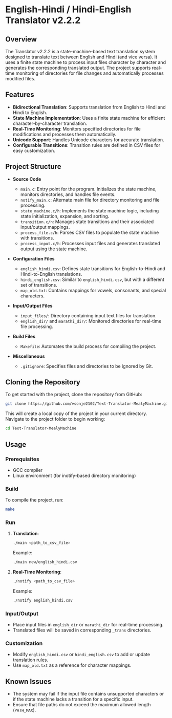 # English-Hindi / Hindi-English Translator v2.2.2

## Overview
The Translator v2.2.2 is a state-machine-based text translation system designed to translate text between English and Hindi (and vice versa). It uses a finite state machine to process input files character by character and generates the corresponding translated output. The project supports real-time monitoring of directories for file changes and automatically processes modified files.

## Features
- **Bidirectional Translation**: Supports translation from English to Hindi and Hindi to English.
- **State Machine Implementation**: Uses a finite state machine for efficient character-by-character translation.
- **Real-Time Monitoring**: Monitors specified directories for file modifications and processes them automatically.
- **Unicode Support**: Handles Unicode characters for accurate translation.
- **Configurable Transitions**: Transition rules are defined in CSV files for easy customization.

## Project Structure
- **Source Code**
  - `main.c`: Entry point for the program. Initializes the state machine, monitors directories, and handles file events.
  - `notify_main.c`: Alternate main file for directory monitoring and file processing.
  - `state_machine.c/h`: Implements the state machine logic, including state initialization, expansion, and sorting.
  - `transition.c/h`: Manages state transitions and their associated input/output mappings.
  - `process_file.c/h`: Parses CSV files to populate the state machine with transitions.
  - `process_input.c/h`: Processes input files and generates translated output using the state machine.

- **Configuration Files**
  - `english_hindi.csv`: Defines state transitions for English-to-Hindi and Hindi-to-English translations.
  - `hindi_english.csv`: Similar to `english_hindi.csv`, but with a different set of transitions.
  - `map_old.txt`: Contains mappings for vowels, consonants, and special characters.

- **Input/Output Files**
  - `input_files/`: Directory containing input text files for translation.
  - `english_dir/` and `marathi_dir/`: Monitored directories for real-time file processing.

- **Build Files**
  - `Makefile`: Automates the build process for compiling the project.

- **Miscellaneous**
  - `.gitignore`: Specifies files and directories to be ignored by Git.

## Cloning the Repository

To get started with the project, clone the repository from GitHub:

```bash
git clone https://github.com/vsonje2102/Text-Translator-MealyMachine.git
```

This will create a local copy of the project in your current directory. Navigate to the project folder to begin working:

```bash
cd Text-Translator-MealyMachine
```
## Usage

### Prerequisites
- GCC compiler
- Linux environment (for inotify-based directory monitoring)

### Build
To compile the project, run:
```bash
make
```

### Run
1. **Translation**:
   ```bash
   ./main <path_to_csv_file>
   ```
   Example:
   ```bash
   ./main new/english_hindi.csv
   ```

2. **Real-Time Monitoring**:
   ```bash
   ./notify <path_to_csv_file>
   ```
   Example:
   ```bash
   ./notify english_hindi.csv
   ```

### Input/Output
- Place input files in `english_dir` or `marathi_dir` for real-time processing.
- Translated files will be saved in corresponding `_trans` directories.

### Customization
- Modify `english_hindi.csv` or `hindi_english.csv` to add or update translation rules.
- Use `map_old.txt` as a reference for character mappings.

## Known Issues
- The system may fail if the input file contains unsupported characters or if the state machine lacks a transition for a specific input.
- Ensure that file paths do not exceed the maximum allowed length (`PATH_MAX`).



